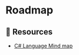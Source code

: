 # Roadmap

## 📘 Resources
- [C# Language Mind map](https://steven-giesel.com/blogPost/f17d2762-b184-474b-9565-d5d40bf7cf49)